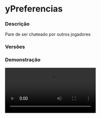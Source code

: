 # yPreferencias
<secondary-label ref="management"/>

### Descrição
Pare de ser chateado por outros jogadores

### Versões
<secondary-label ref="1.8"/>
<secondary-label ref="1.9"/>
<secondary-label ref="1.10"/>
<secondary-label ref="1.11"/>
<secondary-label ref="1.12"/>
<secondary-label ref="1.13"/>
<secondary-label ref="1.14"/>
<secondary-label ref="1.15"/>
<secondary-label ref="1.16"/>
<secondary-label ref="1.17"/>
<secondary-label ref="1.18"/>
<secondary-label ref="1.19"/>
<secondary-label ref="1.20"/>
<secondary-label ref="1.21"/>

### Demonstração
<video src="//www.youtube.com/watch?v=fLPjyKBLbXQ"/>


<chapter title="Comandos" id="commands" collapsible="true">
<code-block lang="plain text">/preferencias - Abre o menu principal
/preferencias reload - Recarrega as configurações</code-block>
</chapter>

<chapter title="Permissões" id="permissions" collapsible="true">
<code-block lang="plain text">ypreferencias.usar - Permissão para o /preferencias
ypreferencias.reload - Permissão para o /preferencias reload</code-block>
</chapter>

## Configuração
<primary-label ref="config"/>
Confira os arquivos de configuração deste plugin e revise os detalhes para garantir uma implementação correta.

<chapter title="Arquivos de Configuração" collapsible="true">
<chapter title="Estrutura do diretório" collapsible="false">
<code-block lang="plain text" ignore-vars="true">
Estrutura do diretório:
└── yPreferencias/
    ├── menus/
    │    └── principal.yml
    └── config.yml
</code-block>
</chapter>

<chapter title="menus" collapsible="true">
<chapter title="principal.yml" collapsible="true">
<code-block lang="yaml" ignore-vars="true">
<![CDATA[
Nome: '&7Preferências'
Tamanho: 36
ChatGlobal slot: 19
ChatLocal slot: 20
ChatPrivado slot: 21
Coins slot: 22
Teleporte slot: 23
Coletar slot: 24
Clan slot: 25 # apenas compatível com o yClans (só aparece com ele ligado)
Sell-Message slot: 26 # apenas compatível com o yVender (só aparece com ele ligado)
Itens:
 ChatGlobal Ativado:
  CustomSkull: false
  URL: ''
  ID: 160
  Data: 5
  Glow: false
  Name: '&fChat global'
  Lore:
  - '&7Estado: &aLigado'
 ChatGlobal Desativado:
  CustomSkull: false
  URL: ''
  ID: 160
  Data: 14
  Glow: false
  Name: '&fChat global'
  Lore:
  - '&7Estado: &cDesligado'
 ChatLocal Ativado:
  CustomSkull: false
  URL: ''
  ID: 160
  Data: 5
  Glow: false
  Name: '&fChat local'
  Lore:
  - '&7Estado: &aLigado'
 ChatLocal Desativado:
  CustomSkull: false
  URL: ''
  ID: 160
  Data: 14
  Glow: false
  Name: '&fChat local'
  Lore:
  - '&7Estado: &cDesligado'
 ChatPrivado Ativado:
  CustomSkull: false
  URL: ''
  ID: 160
  Data: 5
  Glow: false
  Name: '&fMensagens privadas'
  Lore:
  - '&7Estado: &aLigado'
 ChatPrivado Desativado:
  CustomSkull: false
  URL: ''
  ID: 160
  Data: 14
  Glow: false
  Name: '&fMensagens privadas'
  Lore:
  - '&7Estado: &cDesligado'
 Coins Ativado:
  CustomSkull: false
  URL: ''
  ID: 160
  Data: 5
  Glow: false
  Name: '&fRecebimento de coins'
  Lore:
  - '&7Estado: &aLigado'
 Coins Desativado:
  CustomSkull: false
  URL: ''
  ID: 160
  Data: 14
  Glow: false
  Name: '&fRecebimento de coins'
  Lore:
  - '&7Estado: &cDesligado'
 Teleporte Ativado:
  CustomSkull: false
  URL: ''
  ID: 160
  Data: 5
  Glow: false
  Name: '&fPedidos de teleporte'
  Lore:
  - '&7Estado: &aLigado'
 Teleporte Desativado:
  CustomSkull: false
  URL: ''
  ID: 160
  Data: 14
  Glow: false
  Name: '&fPedidos de teleporte'
  Lore:
  - '&7Estado: &cDesligado'
 Coletar Ativado:
  CustomSkull: false
  URL: ''
  ID: 160
  Data: 5
  Glow: false
  Name: '&fColetar itens dropados'
  Lore:
  - '&7Estado: &aLigado'
 Coletar Desativado:
  CustomSkull: false
  URL: ''
  ID: 160
  Data: 14
  Glow: false
  Name: '&fColetar itens dropados'
  Lore:
  - '&7Estado: &cDesligado'
 Clan Ativado:
  CustomSkull: false
  URL: ''
  ID: 160
  Data: 5
  Glow: false
  Name: '&fConvite de clans'
  Lore:
  - '&7Estado: &aLigado'
 Clan Desativado:
  CustomSkull: false
  URL: ''
  ID: 160
  Data: 14
  Glow: false
  Name: '&fConvite de clans'
  Lore:
  - '&7Estado: &cDesligado'
 Sell-Message Ativado:
  CustomSkull: false
  URL: ''
  ID: 160
  Data: 5
  Glow: false
  Name: '&fMensagem de Venda (chat)'
  Lore:
  - '&7Estado: &aLigado'
 Sell-Message Desativado:
  CustomSkull: false
  URL: ''
  ID: 160
  Data: 14
  Glow: false
  Name: '&fMensagem de Venda (chat)'
  Lore:
  - '&7Estado: &cDesligado'
# Itens customizados
CustomItens:
 Global:
  Slot: 10
  CustomSkull: false
  URL: ''
  ID: 386
  Data: 0
  Glow: true
  Name: '&aChat global'
  Lore:
  - '&7Deseja receber mensagens do chat global?'
 Local:
  Slot: 11
  CustomSkull: false
  URL: ''
  ID: 358
  Data: 0
  Glow: true
  Name: '&aChat local'
  Lore:
  - '&7Deseja receber mensagens do chat local?'
 Privado:
  Slot: 12
  CustomSkull: false
  URL: ''
  ID: 339
  Data: 0
  Glow: true
  Name: '&aChat privado'
  Lore:
  - '&7Deseja receber mensagens no chat privado?'
 Coins:
  Slot: 13
  CustomSkull: false
  URL: ''
  ID: 371
  Data: 0
  Glow: true
  Name: '&aCoins'
  Lore:
  - '&7Deseja receber coins de outros jogadores?'
 Teleporte:
  Slot: 14
  CustomSkull: false
  URL: ''
  ID: 368
  Data: 0
  Glow: true
  Name: '&aTeleporte'
  Lore:
  - '&7Deseja receber solicitações de teleporte de outros jogadores?'
 Coletar:
  Slot: 15
  CustomSkull: false
  URL: ''
  ID: 154
  Data: 0
  Glow: true
  Name: '&aColetar itens dropados'
  Lore:
  - '&7Deseja coletar os itens dropados no chão?'
 Clans:
  Slot: 16
  CustomSkull: false
  URL: ''
  ID: 276
  Data: 0
  Glow: true
  Name: '&aConvite de clans'
  Lore:
  - '&7Deseja receber convites para integrar clans?'
 Sell-Message:
  Slot: 17
  CustomSkull: false
  URL: ''
  ID: EMERALD
  Data: 0
  Glow: true
  Name: '&aMensagem de Venda (chat)'
  Lore:
  - '&7Deseja receber mensagens de venda de itens?'
#VOCÊ PODE ENFEITAR SEU MENU CRIANDO OUTROS ITENS EM CustomItens :)
]]>
</code-block>
</chapter>

</chapter>

<chapter title="config.yml" collapsible="true">
<code-block lang="yaml" ignore-vars="true">
<![CDATA[
Database:
 Tipo: SQLITE #Tipos: MYSQL, SQLITE, MYSQL_FAST
 IP: localhost:3306
 DB: test
 User: admin
 Pass: ''
 Debug: true

# Comando e aliases do plugin
Comando:
 Comando: 'preferencias'
 Aliases: [toggle, opcoes]

#Coloque Legendchat, OpeNChat (ou nChat) ou deixe Automatico para o auto-detect
Plugin de chat: 'Automatico'

# Delay para carregar os dados depois do login
# Necessário para usar em servidor de mina separado
# Recomendado: 20 ticks
Login delay: 20

# Mensagens do plugin
Mensagens:
 Permissao: '&c&lERRO! &cVocê não tem permissão para isto.'
 Desativou tell: '&cEste jogador desativou o recebimento de mensagens privadas.'
 Desativou coins: '&cEste jogador desativou o recebimento de coins.'
 Desativou teleporte: '&cEste jogador desativou o recebimento de solicitações de teleporte.'
 Desativou global: '&cVocê desativou seu chat global.'
 Desativou local: '&cVocê desativou seu chat local.'
 Nao encontrado: '&cJogador não encontrado.'

# Configurações do chat
Chat global nome: 'global'
Chat local nome: 'local'

# Comandos de teleporte
# Deixe sempre o espaço " " no comando antes do nick
Comandos tp:
 - '/tpa '
 - '/etpa '
 - '/tpahere '
 - '/etpahere '

# Comandos de money
# Deixe sempre o espaço " " no comando antes do nick
Comandos coin:
 - '/pay '
 - '/money pay '
 - '/eco pay '
 - '/bal pay '
]]>
</code-block>
</chapter>

</chapter>


## Erros comuns
<primary-label ref="errors"/>

Antes de configurar o plugin, revise os pontos listados aqui para evitar problemas frequentes durante a configuração.

<seealso style="cards">
    <category ref="wrs">
        <a href="yplugins.md"></a>        <a href="https://ystoreplugins.com.br/plugins/detalhes/39-yPreferencias">Site do plugin yPreferencias</a>
    </category>
</seealso>